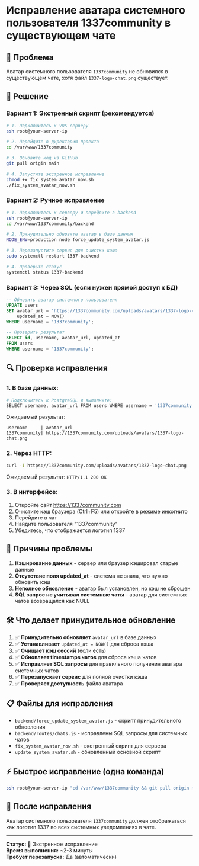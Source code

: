 # Исправление аватара системного пользователя 1337community в существующем чате

## 🚨 Проблема
Аватар системного пользователя `1337community` не обновился в существующем чате, хотя файл `1337-logo-chat.png` существует.

## 🎯 Решение

### Вариант 1: Экстренный скрипт (рекомендуется)

```bash
# 1. Подключитесь к VDS серверу
ssh root@your-server-ip

# 2. Перейдите в директорию проекта
cd /var/www/1337community

# 3. Обновите код из GitHub
git pull origin main

# 4. Запустите экстренное исправление
chmod +x fix_system_avatar_now.sh
./fix_system_avatar_now.sh
```

### Вариант 2: Ручное исправление

```bash
# 1. Подключитесь к серверу и перейдите в backend
ssh root@your-server-ip
cd /var/www/1337community/backend

# 2. Принудительно обновите аватар в базе данных
NODE_ENV=production node force_update_system_avatar.js

# 3. Перезапустите сервис для очистки кэша
sudo systemctl restart 1337-backend

# 4. Проверьте статус
systemctl status 1337-backend
```

### Вариант 3: Через SQL (если нужен прямой доступ к БД)

```sql
-- Обновить аватар системного пользователя
UPDATE users 
SET avatar_url = 'https://1337community.com/uploads/avatars/1337-logo-chat.png',
    updated_at = NOW()
WHERE username = '1337community';

-- Проверить результат
SELECT id, username, avatar_url, updated_at 
FROM users 
WHERE username = '1337community';
```

## 🔍 Проверка исправления

### 1. В базе данных:
```bash
# Подключитесь к PostgreSQL и выполните:
SELECT username, avatar_url FROM users WHERE username = '1337community';
```

Ожидаемый результат:
```
username     | avatar_url
1337community| https://1337community.com/uploads/avatars/1337-logo-chat.png
```

### 2. Через HTTP:
```bash
curl -I https://1337community.com/uploads/avatars/1337-logo-chat.png
```

Ожидаемый результат: `HTTP/1.1 200 OK`

### 3. В интерфейсе:
1. Откройте сайт https://1337community.com
2. Очистите кэш браузера (Ctrl+F5) или откройте в режиме инкогнито
3. Перейдите в чат
4. Найдите пользователя "1337community"
5. Убедитесь, что отображается логотип 1337

## 🔧 Причины проблемы

1. **Кэширование данных** - сервер или браузер кэшировал старые данные
2. **Отсутствие поля updated_at** - система не знала, что нужно обновить кэш
3. **Неполное обновление** - аватар был установлен, но кэш не сброшен
4. **SQL запрос не учитывал системные чаты** - аватар для системных чатов возвращался как NULL

## 🛠️ Что делает принудительное обновление

1. ✅ **Принудительно обновляет** `avatar_url` в базе данных
2. ✅ **Устанавливает** `updated_at = NOW()` для сброса кэша
3. ✅ **Очищает кэш сессий** (если есть)
4. ✅ **Обновляет timestamps чатов** для сброса кэша чатов
5. ✅ **Исправляет SQL запросы** для правильного получения аватара системных чатов
6. ✅ **Перезапускает сервис** для полной очистки кэша
7. ✅ **Проверяет доступность** файла аватара

## 📋 Файлы для исправления

- `backend/force_update_system_avatar.js` - скрипт принудительного обновления
- `backend/routes/chats.js` - исправлены SQL запросы для системных чатов
- `fix_system_avatar_now.sh` - экстренный скрипт для сервера
- `update_system_avatar.sh` - обновленный основной скрипт

## ⚡ Быстрое исправление (одна команда)

```bash
ssh root@your-server-ip "cd /var/www/1337community && git pull origin main && chmod +x fix_system_avatar_now.sh && ./fix_system_avatar_now.sh"
```

## 🎉 После исправления

Аватар системного пользователя `1337community` должен отображаться как логотип 1337 во всех системных уведомлениях в чате.

---

**Статус:** 🚨 Экстренное исправление  
**Время выполнения:** ~2-3 минуты  
**Требует перезапуска:** Да (автоматически) 